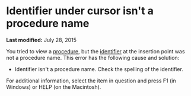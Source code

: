 
# Identifier under cursor isn't a procedure name

 **Last modified:** July 28, 2015

You tried to view a  [procedure](b8bdf64f-5920-1ae9-16d0-b26d09524a30.md), but the  [identifier](b8bdf64f-5920-1ae9-16d0-b26d09524a30.md) at the insertion point was not a procedure name. This error has the following cause and solution:




- Identifier isn't a procedure name. Check the spelling of the identifier.
    

For additional information, select the item in question and press F1 (in Windows) or HELP (on the Macintosh).
